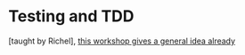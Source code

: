 # Testing and TDD

[taught by Richel], [this workshop gives a general idea already](https://github.com/richelbilderbeek/nlseb_tdd_20210420)
